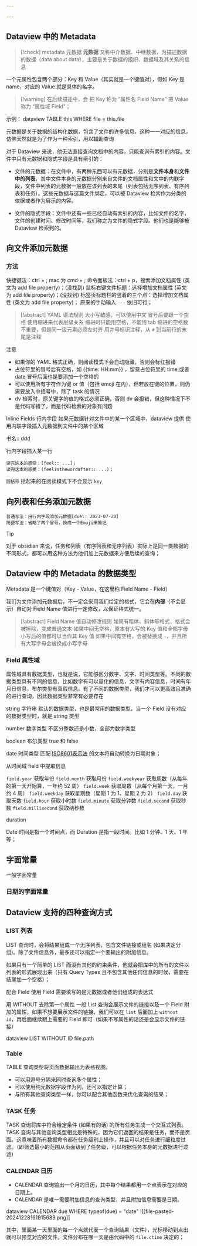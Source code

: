 ```yaml
---

---
```


## Dataview 中的 Metadata

> [!check] metadata 元数据
> **元数据** 又称中介数据、中继数据，为描述数据的数据（data about data），主要是关于数据的组织、数据域及其关系的信息

一个元属性包含两个部分：Key 和 Value（其实就是一个键值对），假如 Key 是 name，对应的 Value 就是具体的名字。

> [!warning] 在后续描述中，会
> 把 Key 称为 “属性名 Field Name”
> 把 Value 称为 “属性域 Field”；

示例：
dataview
TABLE this
WHERE file = this.file



元数据是关于数据的结构化数据，包含了文件的许多信息，这种一一对应的信息，仿佛天然就是为了作为一种索引，用以辅助查询

对于 Dataview 来说，他无法直接查询文档中的内容，只能查询有索引的内容。文件中只有元数据和隐式字段是具有索引的：
- 文件的元数据：在文件中，有两种东西可以有元数据，分别是**文件本身**和**文件中的列表**，其中文件本身的元数据分别来自文件的文档属性和文中的内联字段，文件中列表的元数据一般放在该列表的末尾（列表包括无序列表、有序列表和任务）。这些元数据与这篇文件绑定，可以被 Dataview 检索作为分类的依据或者作为展示的内容。

- 文件的隐式字段：文件中还有一些已经自动有索引的内容，比如文件的名字，文件的创建时间、修改时间等，我们称之为文件的隐式字段。他们也是能够被 Dataview 检索到的。

## 向文件添加元数据

### 方法

快捷键法：ctrl + ; mac 为 cmd + ;
命令面板法：ctrl + p，搜索添加文档属性 (英文为 add file property)；(没找到)
鼠标右键文件标题：选择增加文档属性 (英文为 add file property)；(没找到)
标签页标题栏的竖着的三个点：选择增加文档属性 (英文为 add file property)； 
原来的手动输入 `---` 依旧可行；

> [!abstract] YAML 语法规则
> 大小写敏感，可以使用中文
> 冒号后要跟一个空格
> 使用缩进来代表层级关系
> 缩进时只能用空格，不能用 tab
> 缩进的空格数不重要，但是同一级元素必须左对齐
> 用井号标识注释，从 `#` 到当前行的末尾是注释


注意
+ 如果你的 YAML 格式正确，则阅读模式下会自动隐藏，否则会标红报错
+ 占位符里的冒号后有空格，如 {{time: HH:mm}} ，留意占位符里的 time,或者 date 冒号后面也是要添加一个空格的
+ 可以使用所有字符作为键 or 值（包括 emoji 在内），但若放在键的位置，则仍需要放入中括号中，除了 task 的情况
+ dv 检索时，原关键字的值的格式必须正确，否则 dv 会报错，但这种情况下不是代码写错了，而是代码检索的对象有问题

Inline Fields 行内字段
如果元数据针对文件中的某一个区域中，dataview 提供 使用内联字段插入元数据到文件中的某个区域

书名:: ddd

行内字段插入某一行
```
读完这本的感受：[feel:: ...]；
读完这本的感受：(feelisthewordafter:: ...)；
```

`圆括号` 括起来的在阅读模式下不会显示 `key`


## 向列表和任务添加元数据

```
普通写法：用行内字段添加元数据[due:: 2023-07-20]
简便写法：省略了两个冒号，换成一个Emoji来简记
```

> [!TIP]
> 对于 obsidian 来说，任务和列表（有序列表和无序列表）实际上是同一类数据的不同形式，都可以用这种方法为他们加上元数据来方便后续的查询；


## Dataview 中的 Metadata 的数据类型

Metadata 是一个键值对（Key - Value，在这里称 Field Name - Field）

我们为文件添加元数据后，不一定会采用我们给定的格式，它会在**内部**（不会显示）自动对 Field Name 值进行一定修改，以保证格式统一。

> [!abstract] Field Name 值自动修改规则
> 如果有粗体、斜体等格式，格式会被擦除，变成普通文本
> 如果中间无空格，原本有大写的 Key 值和全部字母小写后的值都可以当作其 Key 值
> 如果中间有空格，会被替换成 `-`，并且所有大写字母会被换成小写字母

### Field 属性域
属性域具有数据类型，也就是说，它能够区分数字、文字、时间类型等。不同的数据类型具有不同的信息，比如数字有可以量化的信息，文字有内容信息，时间有年月日信息，布尔类型有真假信息。有了不同的数据类型，我们才可以更高效且准确的进行查询，因此数据类型非常有必要存在

string 字符串
默认的数据类型，也是最常用的数据类型，当一个 Field 没有对应的数据类型时，就是 string 类型

number 数字类型
不区分整数还是小数，全部为数字类型

boolean 布尔类型
true 和 false

date 时间类型
匹配 [ISO8601表示法](https://pkmer.cn/Pkmer-Docs/10-obsidian/obsidian%E7%A4%BE%E5%8C%BA%E6%8F%92%E4%BB%B6/dataview/dataview%E5%9F%BA%E6%9C%AC%E8%AF%AD%E6%B3%95/42---iso-8601) 的文本将自动转换为日期对象；

从时间域 field 中提取信息

`field.year` 获取年份
`field.month` 获取月份
`field.weekyear` 获取周数（从每年的第一天开始算，一年约 52 周）
`field.week` 获取周数（从每个月第一天，一月约 4 周）
`field.weekday` 获取星期数（星期 1 为 1、星期 2 为 2）
`field.day` 获取天数
`field.hour` 获取小时数
`field.minute` 获取分钟数
`field.second` 获取秒数
`field.millisecond` 获取纳秒数

duration 

Date 时间是指一个时间点，而 Duration 是指一段时间。比如 1 分钟、1 天、1 年等；


## 字面常量

一般字面常量

### 日期的字面常量

## Dataview 支持的四种查询方式

### LIST 列表

LIST 查询时，会将结果组成一个无序列表，包含文件链接或组名 (如果决定分组)。除了文件信息外，最多还可以指定一个要输出的附加信息。

如果只有一个简单的 LIST 而没有其他的约束条件，他就会把库中的所有的文件以列表的形式展现出来（只有 Query Types 且不包含其他任何信息的时候，需要在结尾加一个空格）；

配合 Field 使用
Field 需要填写的是元数据或者他们组成的表达式

用 WITHOUT 去除第一个属性
一般 List 查询会展示文件的链接以及一个 Field 附加的属性，如果不想要展示文件的链接，我们可以在 `list` 后面加上 `without id`，再后面继续跟上需要的 Field 即可（如果不写属性的话还是会显示文件的链接）

dataview
LIST WITHOUT ID file.path


### Table

TABLE 查询类型将页面数据输出为表格视图。

- 可以用逗号分隔来同时查询多个属性；
- 可以使用纯元数据字段作为列，还可以指定计算；
- 与所有其他查询类型一样，你可以配合其他函数来优化查询的结果；


### TASK 任务

TASK 查询将库中符合给定条件 (如果有的话) 的所有任务生成一个交互式列表。TASK 查询与其他查询类型相比是特殊的，因为它们返回的结果是任务，而不是页面。这意味着所有数据命令都在任务级别上操作，并且可以对任务进行细粒度过滤。（即筛选最小的范围从页面级到了任务级，可以根据任务本身的元数据进行过滤）


### CALENDAR 日历

- CALENDAR 查询输出一个月的日历，其中每个结果都用一个点表示在对应的日期上。
- CALENDAR 是唯一需要附加信息的查询类型，并且附加信息需要是日期。

dataview
CALENDAR due 
WHERE typeof(due) = "date" 
![[file-pasted-20241228161915689.png]]

其中，里面某一天里面的每一个点就代表一个查询结果（文件），光标移动到点出就可以预览对应的文件。文件分布在哪一天是由代码中的 `file.ctime` 决定的；



